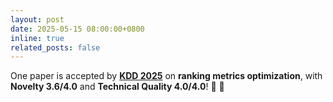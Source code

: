 ```yaml
---
layout: post
date: 2025-05-15 08:00:00+0800
inline: true
related_posts: false
---
```


One paper is accepted by **[KDD 2025](https://kdd2025.kdd.org/)** on **ranking metrics optimization**, with **Novelty 3.6/4.0** and **Technical Quality 4.0/4.0**!
:page_facing_up: :tada:
